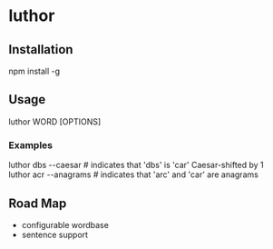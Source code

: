 # luthor

## Installation
npm install -g

## Usage
luthor WORD [OPTIONS]

### Examples
luthor dbs --caesar # indicates that 'dbs' is 'car' Caesar-shifted by 1  
luthor acr --anagrams # indicates that 'arc' and 'car' are anagrams

## Road Map
* configurable wordbase
* sentence support
